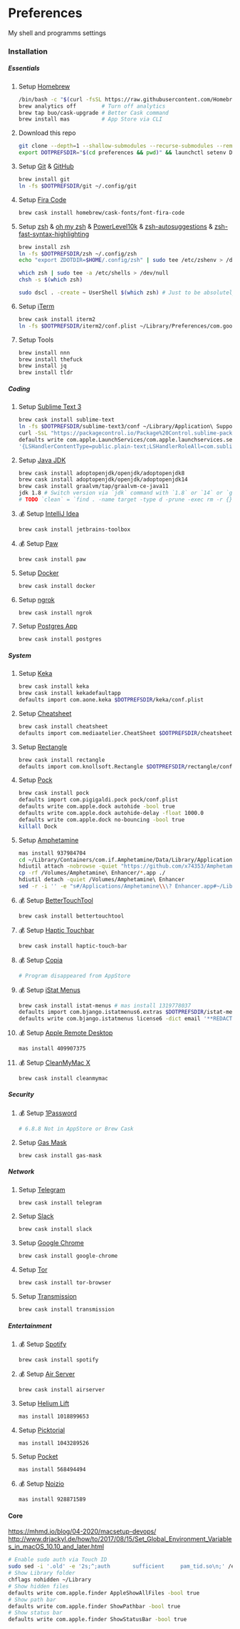 # Preferences

My shell and programms settings

### Installation

##### Essentials
1. Setup [Homebrew](https://brew.sh)

    ```bash
    /bin/bash -c "$(curl -fsSL https://raw.githubusercontent.com/Homebrew/install/master/install.sh)"
    brew analytics off        # Turn off analytics
    brew tap buo/cask-upgrade # Better Cask command
    brew install mas          # App Store via CLI
    ```
2. Download this repo

    ```bash
    git clone --depth=1 --shallow-submodules --recurse-submodules --remote-submodules https://github.com/REDNBLACK/preferences.git
    export DOTPREFSDIR="$(cd preferences && pwd)" && launchctl setenv DOTPREFSDIR "$DOTPREFSDIR"
    ```
3. Setup [Git](https://git-scm.com) & [GitHub](https://help.github.com/en/github/authenticating-to-github/creating-a-personal-access-token)

    ```bash
    brew install git
    ln -fs $DOTPREFSDIR/git ~/.config/git
    ```
4. Setup [Fira Code](https://github.com/tonsky/FiraCode)

    ```bash
    brew cask install homebrew/cask-fonts/font-fira-code
    ```
5. Setup [zsh](http://zsh.org) & [oh my zsh](https://ohmyz.sh) & [PowerLevel10k](https://github.com/romkatv/powerlevel10k) & [zsh-autosuggestions](https://github.com/zsh-users/zsh-autosuggestions) & [zsh-fast-syntax-highlighting](https://github.com/zdharma/fast-syntax-highlighting)

    ```bash
    brew install zsh
    ln -fs $DOTPREFSDIR/zsh ~/.config/zsh
    echo "export ZDOTDIR=$HOME/.config/zsh" | sudo tee /etc/zshenv > /dev/null

    which zsh | sudo tee -a /etc/shells > /dev/null
    chsh -s $(which zsh)

    sudo dscl . -create ~ UserShell $(which zsh) # Just to be absolutely sure
    ```
6. Setup [iTerm](https://iterm2.com)

    ```bash
    brew cask install iterm2
    ln -fs $DOTPREFSDIR/iterm2/conf.plist ~/Library/Preferences/com.googlecode.iterm2.plist
    ```
7. Setup Tools

    ```bash
    brew install nnn
    brew install thefuck
    brew install jq
    brew install tldr
    ```

##### Coding
1. Setup [Sublime Text 3](https://sublimetext.com/3)

    ```bash
    brew cask install sublime-text
    ln -fs $DOTPREFSDIR/sublime-text3/conf ~/Library/Application\ Support/Sublime\ Text\ 3/Packages/User
    curl -SsL "https://packagecontrol.io/Package%20Control.sublime-package" > ~/Library/Application\ Support/Sublime\ Text\ 3/Installed\ Packages/Package\ Control.sublime-package
    defaults write com.apple.LaunchServices/com.apple.launchservices.secure LSHandlers -array-add \
    '{LSHandlerContentType=public.plain-text;LSHandlerRoleAll=com.sublimetext.3;}'
    ```
2. Setup [Java JDK](https://adoptopenjdk.net)

    ```bash
    brew cask install adoptopenjdk/openjdk/adoptopenjdk8
    brew cask install adoptopenjdk/openjdk/adoptopenjdk14
    brew cask install graalvm/tap/graalvm-ce-java11
    jdk 1.8 # Switch version via `jdk` command with `1.8` or `14` or `graal`
    # TODO `clean` = `find . -name target -type d -prune -exec rm -r {} \;`
    ```
3. 💰 Setup [IntelliJ Idea](https://jetbrains.com/idea)

    ```bash
    brew cask install jetbrains-toolbox
    ```
4. 💰 Setup [Paw](https://paw.cloud)

    ```bash
    brew cask install paw
    ```
5. Setup [Docker](https://github.com/docker/for-mac)

    ```bash
    brew cask install docker
    ```
6. Setup [ngrok](https://ngrok.com)

    ```bash
    brew cask install ngrok
    ```
7. Setup [Postgres App](https://github.com/PostgresApp/PostgresApp)

    ```bash
    brew cask install postgres
    ```

##### System
1. Setup [Keka](https://github.com/aonez/Keka)

    ```bash
    brew cask install keka
    brew cask install kekadefaultapp
    defaults import com.aone.keka $DOTPREFSDIR/keka/conf.plist
    ```
2. Setup [Cheatsheet](https://cheatsheetapp.com/CheatSheet)

    ```bash
    brew cask install cheatsheet
    defaults import com.mediaatelier.CheatSheet $DOTPREFSDIR/cheatsheet/conf.plist
    ```
3. Setup [Rectangle](https://github.com/rxhanson/Rectangle)

    ```bash
    brew cask install rectangle
    defaults import com.knollsoft.Rectangle $DOTPREFSDIR/rectangle/conf.plist
    ```
4. Setup [Pock](https://pock.dev)

    ```bash
    brew cask install pock
    defaults import com.pigigaldi.pock pock/conf.plist
    defaults write com.apple.dock autohide -bool true
    defaults write com.apple.dock autohide-delay -float 1000.0
    defaults write com.apple.dock no-bouncing -bool true
    killall Dock
    ```
5. Setup [Amphetamine](https://apps.apple.com/app/amphetamine/id937984704)

    ```bash
    mas install 937984704
    cd ~/Library/Containers/com.if.Amphetamine/Data/Library/Application\ Support
    hdiutil attach -nobrowse -quiet "https://github.com/x74353/Amphetamine-Enhancer/raw/master/Releases/Current/Amphetamine%20Enhancer.dmg"
    cp -rf /Volumes/Amphetamine\ Enhancer/*.app ./
    hdiutil detach -quiet /Volumes/Amphetamine\ Enhancer
    sed -r -i '' -e "s#/Applications/Amphetamine\\\? Enhancer.app#~/Library/Containers/com.if.Amphetamine/Data/Library/Application' 'Support/Amphetamine' 'Enhancer.app#g" Amphetamine\ Enhancer.app/**/*.(sh|plist)
    ```
6. 💰 Setup [BetterTouchTool](https://folivora.ai)

    ```bash
    brew cask install bettertouchtool
    ```
7. 💰 Setup [Haptic Touchbar](https://haptictouchbar.com)

    ```bash
    brew cask install haptic-touch-bar
    ```
8. 💰 Setup [Copia]()

    ```bash
    # Program disappeared from AppStore
    ```
9. 💰 Setup [iStat Menus](https://bjango.com/mac/istatmenus)

    ```bash
    brew cask install istat-menus # mas install 1319778037
    defaults import com.bjango.istatmenus6.extras $DOTPREFSDIR/istat-menus/conf.plist
    defaults write com.bjango.istatmenus license6 -dict email '**REDACTED**' serial '**REDACTED**'
    ```
10. 💰 Setup [Apple Remote Desktop](https://apps.apple.com/app/apple-remote-desktop/id409907375)

    ```bash
    mas install 409907375
    ```
11. 💰 Setup [CleanMyMac X](https://macpaw.com/cleanmymac)

    ```bash
    brew cask install cleanmymac
    ```

##### Security
1. 💰 Setup [1Password](https://1password.com)

    ```bash
    # 6.8.8 Not in AppStore or Brew Cask
    ```
2. Setup [Gas Mask](https://github.com/2ndalpha/gasmask)

    ```bash
    brew cask install gas-mask
    ```

##### Network
1. Setup [Telegram](https://github.com/telegramdesktop/tdesktop)

    ```bash
    brew cask install telegram
    ```
2. Setup [Slack](https://slack.com)

    ```bash
    brew cask install slack
    ```
3. Setup [Google Chrome](https://google.com/chrome)

    ```bash
    brew cask install google-chrome
    ```
4. Setup [Tor](https://github.com/TheTorProject)

    ```bash
    brew cask install tor-browser
    ```
5. Setup [Transmission](https://github.com/transmission/transmission)

    ```bash
    brew cask install transmission
    ```

##### Entertainment
1. 💰 Setup [Spotify](https://spotify.com)

    ```bash
    brew cask install spotify
    ```
2. 💰 Setup [Air Server](https://www.airserver.com/Mac)

    ```bash
    brew cask install airserver
    ```
3. Setup [Helium Lift](https://apps.apple.com/app/heliumlift/id1018899653)

    ```bash
    mas install 1018899653
    ```
4. Setup [Picktorial](https://apps.apple.com/app/picktorial/id1043289526)

    ```bash
    mas install 1043289526
    ```
5. Setup [Pocket](https://apps.apple.com/app/pocket/id568494494)

    ```bash
    mas install 568494494
    ```
6. 💰 Setup [Noizio](https://apps.apple.com/app/noizio-focus-relax-sleep/id928871589)

    ```bash
    mas install 928871589
    ```

#### Core
https://mhmd.io/blog/04-2020/macsetup-devops/
http://www.drjackyl.de/how/to/2017/08/15/Set_Global_Environment_Variables_in_macOS_10.10_and_later.html

```bash
# Enable sudo auth via Touch ID
sudo sed -i '.old' -e '2s;^;auth       sufficient     pam_tid.so\n;' /etc/pam.d/sudo
# Show Library folder
chflags nohidden ~/Library
# Show hidden files
defaults write com.apple.finder AppleShowAllFiles -bool true
# Show path bar
defaults write com.apple.finder ShowPathbar -bool true
# Show status bar
defaults write com.apple.finder ShowStatusBar -bool true
```
